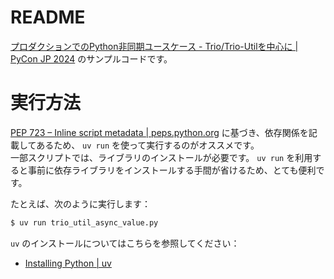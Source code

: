 # README

[プロダクションでのPython非同期ユースケース - Trio/Trio-Utilを中心に | PyCon JP 2024](https://2024.pycon.jp/ja/talk/HFE3MV) のサンプルコードです。

# 実行方法
[PEP 723 – Inline script metadata | peps.python.org](https://peps.python.org/pep-0723/) に基づき、依存関係を記載してあるため、 `uv run` を使って実行するのがオススメです。  
一部スクリプトでは、ライブラリのインストールが必要です。 `uv run` を利用すると事前に依存ライブラリをインストールする手間が省けるため、とても便利です。  

たとえば、次のように実行します：

```bash
$ uv run trio_util_async_value.py
```

`uv` のインストールについてはこちらを参照してください：  
* [Installing Python | uv](https://docs.astral.sh/uv/guides/install-python/)

